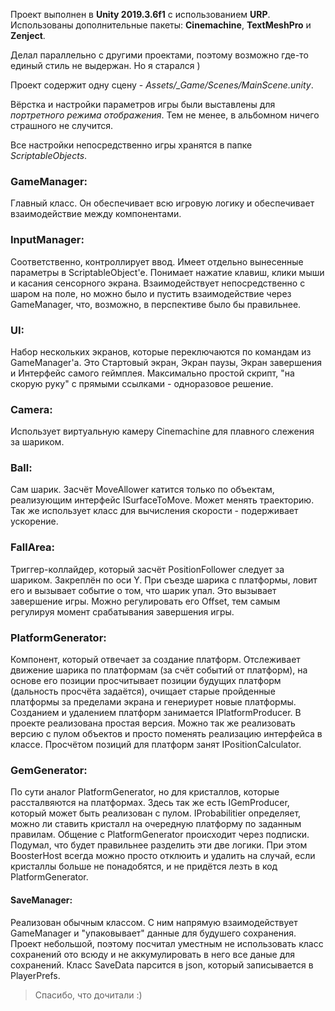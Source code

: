 Проект выполнен в **Unity 2019.3.6f1** с использованием **URP**.
Использованы дополнительные пакеты: **Cinemachine**, **TextMeshPro** и **Zenject**.

Делал параллельно с другими проектами, поэтому возможно где-то единый стиль не выдержан. Но я старался )

Проект содержит одну сцену - *Assets/_Game/Scenes/MainScene.unity*.

Вёрстка и настройки параметров игры были выставлены для *портретного режима отображения*. Тем не менее, в альбомном ничего страшного не случится.

Все настройки непосредственно игры хранятся в папке *ScriptableObjects*.

### GameManager:
Главный класс. Он обеспечивает всю игровую логику и обеспечивает взаимодействие между компонентами.

### InputManager:
Соответственно, контроллирует ввод. Имеет отдельно вынесенные параметры в ScriptableObject'е. Понимает нажатие клавиш, клики мыши и касания сенсорного экрана.
Взаимодействует непосредственно с шаром на поле, но можно было и пустить взаимодействие через GameManager, что, возможно, в перспективе было бы правильнее.

### UI:
Набор нескольких экранов, которые переключаются по командам из GameManager'а. Это Стартовый экран, Экран паузы, Экран завершения и Интерфейс самого геймплея.
Максимально простой скрипт, "на скорую руку" с прямыми ссылками - одноразовое решение.

### Camera:
Использует виртуальную камеру Cinemachine для плавного слежения за шариком.

### Ball: 
Сам шарик. Засчёт MoveAllower катится только по объектам, реализующим интерфейс ISurfaceToMove. Может менять траекторию. 
Так же использует класс для вычисления скорости - подерживает ускорение.

### FallArea:
Триггер-коллайдер, который засчёт PositionFollower следует за шариком. Закреплён по оси Y. При съезде шарика с платформы, ловит его и вызывает событие о том,
что шарик упал. Это вызывает завершение игры. Можно регулировать его Offset, тем самым регулируя момент срабатывания завершения игры.

### PlatformGenerator:
Компонент, который отвечает за создание платформ. Отслеживает движение шарика по платформам (за счёт событий от платформ), на основе его позиции
просчитывает позиции будущих платформ (дальность просчёта задаётся), очищает старые пройденные платформы за пределами экрана и генериурет новые платформы. 
Созданием и удалением платформ занимается IPlatformProducer. В проекте реализована простая версия. Можно так же реализовать версию с пулом объектов
и просто поменять реализацию интерфейса в классе.
Просчётом позиций для платформ занят IPositionCalculator.

### GemGenerator:
По сути аналог PlatformGenerator, но для кристаллов, которые рассталвяются на платформах. Здесь так же есть IGemProducer, который может быть реализован с пулом.
IProbabilitier определяет, можно ли ставить кристалл на очередную платформу по заданным правилам. Общение с PlatformGenerator происходит через подписки. 
Подумал, что будет правильнее разделить эти две логики. При этом BoosterHost всегда можно просто отклюить и удалить на случай, если кристаллы больше не понадобятся,
и не придётся лезть в код PlatformGenerator.

#### SaveManager:
Реализован обычным классом. С ним напрямую взаимодействует GameManager и "упаковывает" данные для будушего сохранения. Проект небольшой, поэтому посчитал уместным
не использовать класс сохранений ото всюду и не аккумулировать в него все даные для сохранений. 
Класс SaveData парсится в json, который записывается в PlayerPrefs.

> Спасибо, что дочитали :)
